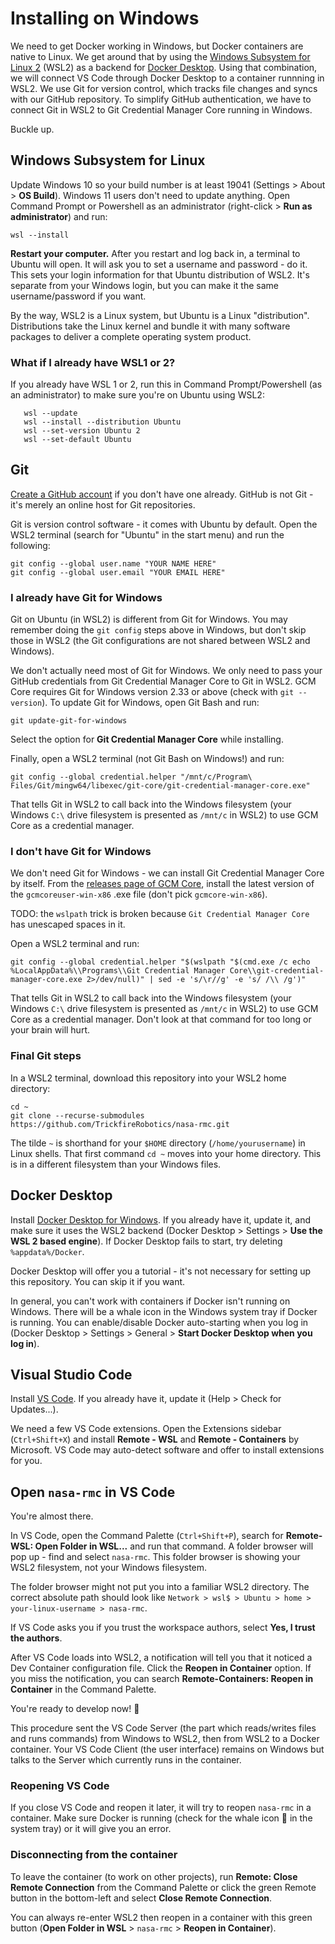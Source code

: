# Installing on Windows

We need to get Docker working in Windows, but Docker containers are native to Linux. We get around that by using the [Windows Subsystem for Linux 2](https://docs.microsoft.com/en-us/windows/wsl/faq) (WSL2) as a backend for [Docker Desktop](https://www.docker.com/products/docker-desktop). Using that combination, we will connect VS Code through Docker Desktop to a container runnning in WSL2. We use Git for version control, which tracks file changes and syncs with our GitHub repository. To simplify GitHub authentication, we have to connect Git in WSL2 to Git Credential Manager Core running in Windows.

Buckle up.

## Windows Subsystem for Linux
Update Windows 10 so your build number is at least 19041 (Settings > About > **OS Build**). Windows 11 users don't need to update anything. Open Command Prompt or Powershell as an administrator (right-click > **Run as administrator**) and run:
```
wsl --install
```
**Restart your computer.** After you restart and log back in, a terminal to Ubuntu will open. It will ask you to set a username and password - do it. This sets your login information for that Ubuntu distribution of WSL2. It's separate from your Windows login, but you can make it the same username/password if you want.

By the way, WSL2 is a Linux system, but Ubuntu is a Linux "distribution". Distributions take the Linux kernel and bundle it with many software packages to deliver a complete operating system product.

### What if I already have WSL1 or 2?
If you already have WSL 1 or 2, run this in Command Prompt/Powershell (as an administrator) to make sure you're on Ubuntu using WSL2:
```
   wsl --update
   wsl --install --distribution Ubuntu
   wsl --set-version Ubuntu 2
   wsl --set-default Ubuntu
```

## Git
[Create a GitHub account](https://github.com/) if you don't have one already. GitHub is not Git - it's merely an online host for Git repositories.

Git is version control software - it comes with Ubuntu by default. Open the WSL2 terminal (search for "Ubuntu" in the start menu) and run the following:
```
git config --global user.name "YOUR NAME HERE"
git config --global user.email "YOUR EMAIL HERE"
```

### I already have Git for Windows
Git on Ubuntu (in WSL2) is different from Git for Windows. You may remember doing the `git config` steps above in Windows, but don't skip those in WSL2 (the Git configurations are not shared between WSL2 and Windows).

We don't actually need most of Git for Windows. We only need to pass your GitHub credentials from Git Credential Manager Core to Git in WSL2. GCM Core requires Git for Windows version 2.33 or above (check with `git --version`). To update Git for Windows, open Git Bash and run:
```
git update-git-for-windows
```
Select the option for **Git Credential Manager Core** while installing.

Finally, open a WSL2 terminal (not Git Bash on Windows!) and run:
```
git config --global credential.helper "/mnt/c/Program\ Files/Git/mingw64/libexec/git-core/git-credential-manager-core.exe"
```
That tells Git in WSL2 to call back into the Windows filesystem (your Windows `C:\` drive filesystem is presented as `/mnt/c` in WSL2) to use GCM Core as a credential manager.

### I don't have Git for Windows
We don't need Git for Windows - we can install Git Credential Manager Core by itself. From the [releases page of GCM Core](https://github.com/microsoft/Git-Credential-Manager-Core/releases), install the latest version of the `gcmcoreuser-win-x86` .exe file (don't pick `gcmcore-win-x86`).

TODO: the `wslpath` trick is broken because `Git Credential Manager Core` has unescaped spaces in it.

Open a WSL2 terminal and run:
```
git config --global credential.helper "$(wslpath "$(cmd.exe /c echo %LocalAppData%\\Programs\\Git Credential Manager Core\\git-credential-manager-core.exe 2>/dev/null)" | sed -e 's/\r//g' -e 's/ /\\ /g')"
```
That tells Git in WSL2 to call back into the Windows filesystem (your Windows `C:\` drive filesystem is presented as `/mnt/c` in WSL2) to use GCM Core as a credential manager. Don't look at that command for too long or your brain will hurt.

### Final Git steps
In a WSL2 terminal, download this repository into your WSL2 home directory:
```
cd ~
git clone --recurse-submodules https://github.com/TrickfireRobotics/nasa-rmc.git
```
The tilde `~` is shorthand for your `$HOME` directory (`/home/yourusername`) in Linux shells. That first command `cd ~` moves into your home directory. This is in a different filesystem than your Windows files.

## Docker Desktop
Install [Docker Desktop for Windows](https://www.docker.com/products/docker-desktop). If you already have it, update it, and make sure it uses the WSL2 backend (Docker Desktop > Settings > **Use the WSL 2 based engine**). If Docker Desktop fails to start, try deleting `%appdata%/Docker`.

Docker Desktop will offer you a tutorial - it's not necessary for setting up this repository. You can skip it if you want.

In general, you can't work with containers if Docker isn't running on Windows. There will be a whale icon in the Windows system tray if Docker is running. You can enable/disable Docker auto-starting when you log in (Docker Desktop > Settings > General > **Start Docker Desktop when you log in**).

## Visual Studio Code
Install [VS Code](https://code.visualstudio.com/). If you already have it, update it (Help > Check for Updates...).

We need a few VS Code extensions. Open the Extensions sidebar (`Ctrl+Shift+X`) and install **Remote - WSL** and **Remote - Containers** by Microsoft. VS Code may auto-detect software and offer to install extensions for you.

## Open `nasa-rmc` in VS Code
You're almost there.

In VS Code, open the Command Palette (`Ctrl+Shift+P`), search for **Remote-WSL: Open Folder in WSL...** and run that command. A folder browser will pop up - find and select `nasa-rmc`. This folder browser is showing your WSL2 filesystem, not your Windows filesystem.

The folder browser might not put you into a familiar WSL2 directory. The correct absolute path should look like `Network > wsl$ > Ubuntu > home > your-linux-username > nasa-rmc`.

If VS Code asks you if you trust the workspace authors, select **Yes, I trust the authors**.

After VS Code loads into WSL2, a notification will tell you that it noticed a Dev Container configuration file. Click the **Reopen in Container** option. If you miss the notification, you can search **Remote-Containers: Reopen in Container** in the Command Palette.

You're ready to develop now! 🥳

This procedure sent the VS Code Server (the part which reads/writes files and runs commands) from Windows to WSL2, then from WSL2 to a Docker container. Your VS Code Client (the user interface) remains on Windows but talks to the Server which currently runs in the container.

### Reopening VS Code
If you close VS Code and reopen it later, it will try to reopen `nasa-rmc` in a container.
Make sure Docker is running (check for the whale icon 🐳 in the system tray) or it will give you an error.

### Disconnecting from the container
To leave the container (to work on other projects), run **Remote: Close Remote Connection** from the Command Palette or click the green Remote button in the bottom-left and select **Close Remote Connection**.

You can always re-enter WSL2 then reopen in a container with this green button (**Open Folder in WSL** > `nasa-rmc` > **Reopen in Container**).